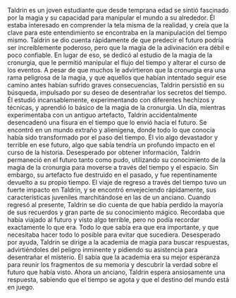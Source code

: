 Taldrin es un joven estudiante que desde temprana edad se sintió fascinado por la magia y su capacidad para manipular el mundo a su alrededor. Él estaba interesado en comprender la tela misma de la realidad, y creía que la clave para este entendimiento se encontraba en la manipulación del tiempo mismo. Taldrin se dio cuenta rápidamente de que predecir el futuro podría ser increíblemente poderoso, pero que la magia de la adivinación era débil e poco confiable. En lugar de eso, se dedicó al estudio de la magia de la cronurgia, que le permitió manipular el flujo del tiempo y alterar el curso de los eventos. A pesar de que muchos le advirtieron que la cronurgia era una rama peligrosa de la magia, y que aquellos que habían intentado seguir ese camino antes habían sufrido graves consecuencias, Taldrin persistió en su búsqueda, impulsado por su deseo de desentrañar los secretos del tiempo. Él estudió incansablemente, experimentando con diferentes hechizos y técnicas, y aprendió lo básico de la magia de la cronurgia. Un día, mientras experimentaba con un antiguo artefacto, Taldrin accidentalmente desencadenó una fisura en el tiempo que lo envió hacia el futuro. Se encontró en un mundo extraño y alienígena, donde todo lo que conocía había sido transformado por el paso del tiempo. Él vio algo devastador y terrible en ese futuro, algo que sabía tendría un profundo impacto en el curso de la historia. Desesperado por obtener información, Taldrin permaneció en el futuro tanto como pudo, utilizando su conocimiento de la magia de la cronurgia para moverse a través del tiempo y el espacio. Sin embargo, su artefacto fue destruido en el pasado, y fue repentinamente devuelto a su propio tiempo. El viaje de regreso a través del tiempo tuvo un fuerte impacto en Taldrin, y se encontró envejeciendo rápidamente, sus características juveniles marchitándose en las de un anciano. Cuando regresó al presente, Taldrin se dio cuenta de que había perdido la mayoría de sus recuerdos y gran parte de su conocimiento mágico. Recordaba que había viajado al futuro y visto algo terrible, pero no podía recordar exactamente lo que era. Todo lo que sabía era que era importante, y que necesitaba hacer todo lo posible para evitar que sucediera. Desesperado por ayuda, Taldrin se dirige a la academia de magia para buscar respuestas, advirtiéndoles del peligro inminente y pidiendo su asistencia para desentrañar el misterio. Él sabía que la academia era su mejor esperanza para reunir los fragmentos de su memoria y descubrir la verdad sobre el futuro que había visto. Ahora un anciano, Taldrin espera ansiosamente una respuesta, sabiendo que el tiempo se agota y que el destino del mundo está en juego.

